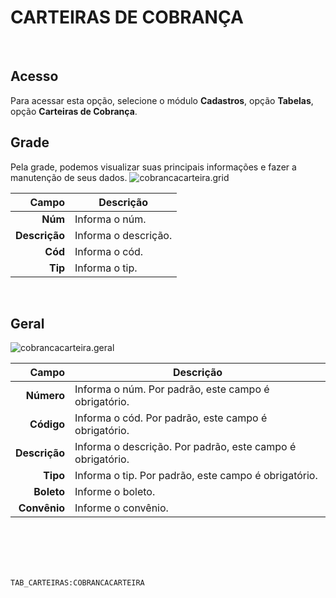 # CARTEIRAS DE COBRANÇA
<br>

## Acesso
Para acessar esta opção, selecione o módulo **Cadastros**, opção **Tabelas**, opção **Carteiras de Cobrança**.
<br>

## Grade
Pela grade, podemos visualizar suas principais informações e fazer a manutenção de seus dados.
![cobrancacarteira.grid](https://raw.githubusercontent.com/netforcews/docs-erp/master/cadastros/imagens/cobrancacarteira.grid.png)

Campo | Descrição
--:|---
**Núm** | Informa o núm.
**Descrição** | Informa o descrição.
**Cód** | Informa o cód.
**Tip** | Informa o tip.
<br>

## Geral
![cobrancacarteira.geral](https://raw.githubusercontent.com/netforcews/docs-erp/master/cadastros/imagens/cobrancacarteira.geral.png)

Campo | Descrição
--:|---
**Número** | Informa o núm. Por padrão, este campo é obrigatório.
**Código** | Informa o cód. Por padrão, este campo é obrigatório.
**Descrição** | Informa o descrição. Por padrão, este campo é obrigatório.
**Tipo** | Informa o tip. Por padrão, este campo é obrigatório.
**Boleto** | Informe o boleto.
**Convênio** | Informe o convênio.
<br>
<br>
<br>
<br>

```TAB_CARTEIRAS:COBRANCACARTEIRA```
